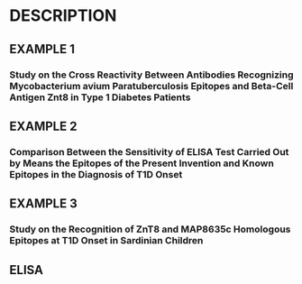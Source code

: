 # DESCRIPTION

## EXAMPLE 1

### Study on the Cross Reactivity Between Antibodies Recognizing Mycobacterium avium Paratuberculosis Epitopes and Beta-Cell Antigen Znt8 in Type 1 Diabetes Patients

## EXAMPLE 2

### Comparison Between the Sensitivity of ELISA Test Carried Out by Means the Epitopes of the Present Invention and Known Epitopes in the Diagnosis of T1D Onset

## EXAMPLE 3

### Study on the Recognition of ZnT8 and MAP8635c Homologous Epitopes at T1D Onset in Sardinian Children

## ELISA

